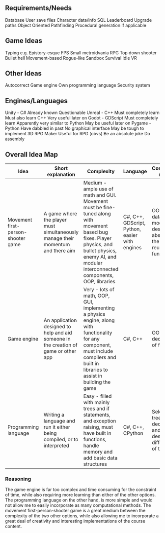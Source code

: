## Requirements/Needs

Database
	User save files
	Character data/info
	SQL
	Leaderboard
	Upgrade paths
Object Oriented
Pathfinding
Procedural generation if applicable

## Game Ideas

Typing e.g. Epistory-esque
FPS
Small metroidvania
RPG
Top down shooter
Bullet hell
Movement-based
Rogue-like
Sandbox
Survival
Idle
VR

## Other Ideas

Autocorrect
Game engine
Own programming language
Security system

## Engines/Languages

Unity - C#
	Already known
	Questionable
Unreal - C++
	Must completely learn
	Must also learn C++
	Very useful later on
Godot - GDScript
	Must completely learn
	Apparently very similar to Python
	May be useful later on
Pygame - Python
	Have dabbled in past
	No graphical interface
	May be tough to implement 3D
RPG Maker
	Useful for RPG (obvs)
Be an absolute joke
	Do assembly

## Overall Idea Map

| Idea                               | Short explanation                                                                    | Complexity                                                                                                                                                                                               | Language                                       | Computational methods                                                                  |
| ---------------------------------- | ------------------------------------------------------------------------------------ | -------------------------------------------------------------------------------------------------------------------------------------------------------------------------------------------------------- | ---------------------------------------------- | -------------------------------------------------------------------------------------- |
| Movement first-person-shooter game | A game where the player must simultaneously manage their momentum and there aim      | Medium - ample use of math and GUI. Movement must be fine-tuned along with movement based bug fixes. Player physics, and bullet physics, enemy AI, and modular interconnected components, OOP, libraries | C#, C++, GDScript, Python, easier with engines | OOP, database, modular design, abstraction for the GUI, reusability for functions      |
| Game engine                        | An application designed to help and aid someone in the creation of game or other app | Very - lots of math, OOP, GUI, implementing a physics engine, along with functionality for any component, must include compilers and built in libraries to assist in building the game                   | C#, C++                                        | OOP, decomposition of functions                                                        |
| Programming language               | Writing a language and run it either being compiled, or to interpreted               | Easy - filled with mainly trees and if statements, and exception raising, must have built in functions, handle memory and add basic data structures                                                      | C#, C++, CPython                               | Selection, trees, decomposition and modular design for different parts of the compiler |
### Reasoning

The game engine is far too complex and time consuming for the constraint of time, while also requiring more learning than either of the other options. The programming language on the other hand, is more simple and would not allow me to easily incorporate as many computational methods. The movement first-person-shooter game is a great medium between the complexity of the two other options, while also allowing me to incorporate a great deal of creativity and interesting implementations of the course content.